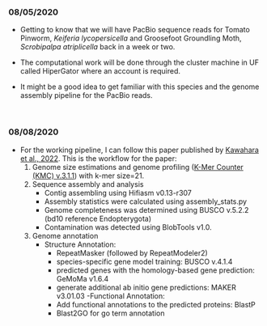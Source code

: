 ### 08/05/2020
- Getting to know that we will have PacBio sequence reads for Tomato Pinworm, *Keiferia lycopersicella* and Groosefoot Groundling Moth, *Scrobipalpa atriplicella* back in a week or two. 

- The computational work will be done through the cluster machine in UF called HiperGator where an account is required.

- It might be a good idea to get familiar with this species and the genome assembly pipeline for the PacBio reads.   

<br />

### 08/08/2020
- For the working pipeline, I can follow this paper published by [Kawahara et al., 2022](https://doi.org/10.46471/gigabyte.64). 
 This is the workflow for the paper:
   1. Genome size estimations and genome profiling ([K-Mer Counter (KMC) v.3.1.1](https://github.com/refresh-bio/KMC)) with k-mer size=21.
   2. Sequence assembly and analysis
      - Contig assembling using Hifiasm v0.13-r307
      - Assembly statistics were calculated using assembly_stats.py
      - Genome completeness was determined using BUSCO v.5.2.2 (bd10 reference Endopterygota)
      - Contamination was detected using BlobTools v1.0.
   3. Genome annotation
      - Structure Annotation: 
         - RepeatMasker (followed by RepeatModeler2) 
         - species-specific gene model training: BUSCO v.4.1.4
         - predicted genes with the homology-based gene prediction: GeMoMa v1.6.4
         - generate additional ab initio gene predictions: MAKER v3.01.03
      -Functional Annotation:
         - Add functional annotations to the predicted proteins: BlastP
         - Blast2GO for go term annotation 

